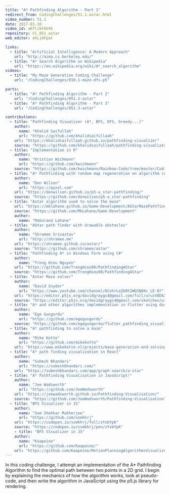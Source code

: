 ```yaml
---
title: "A* Pathfinding Algorithm - Part 1"
redirect_from: CodingChallenges/51.1-astar.html
video_number: 51.1
date: 2017-01-16
video_id: aKYlikFAV4k
repository: CC_051_astar
web_editor: ehLjdFpat

links:
  - title: "Artificial Intelligence: A Modern Approach"
    url: "http://aima.cs.berkeley.edu/"
  - title: "A* Search Algorithm on Wikipedia"
    url: "https://en.wikipedia.org/wiki/A*_search_algorithm"
videos:
  - title: "My Maze Generation Coding Challenge"
    url: "/CodingChallenges/010.1-maze-dfs-p5"

parts:
  - title: "A* Pathfinding Algorithm - Part 2"
    url: "/CodingChallenges/051.2-astar"
  - title: "A* Pathfinding Algorithm - Part 3"
    url: "/CodingChallenges/051.3-astar"

contributions:
  - title: "Pathfinding Visualizer (A*, BFS, DFS, Greedy...)"
    author:
      name: "Khalid Saifullah"
      url: "https://github.com/khalidsaifullaah"
    url: "https://khalidsaifullaah.github.io/pathfinding-visualizer"
    source: "https://github.com/khalidsaifullaah/pathfinding-visualizer"
  - title: "Implementation in R"
    author:
      name: "Kristian Wichmann"
      url: "https://github.com/kwichmann"
    source: "https://github.com/kwichmann/Rainbow-Code/tree/master/CodingChallenges/CC_51_astar/R"
  - title: "A* Pathfinding with random map regeneration on algorithm completion"
    author:
      name: "Don Wilson"
      url: "https://pyxol.com"
    url: "https://donwilson.github.io/p5-a_star-pathfinding/"
    source: "https://github.com/donwilson/p5-a_star-pathfinding"
  - title: "Astar algorithm used to solve the maze"
    url: "https://mklahane.github.io/Game-Development/AStarMazePathfinding/"
    source: "https://github.com/MkLahane/Game-Development"
    author:
      name: "Makarand Lahane"
  - title: "AStar path finder with drawable obstacles"
    author:
      name: "Shramee Srivastav"
      url: "http://shramee.me"
    url: "https://shramee.github.io/astar/"
    source: "https://github.com/shramee/astar"
  - title: "Pathfinding A* in Windows Form using C#"
    author:
      name: "Trong Hieu Nguyen"
    url: "https://github.com/TrongHieu90/PathfindingAStar"
    source: "https://github.com/TrongHieu90/PathfindingAStar"
  - title: "Astar Maze solver"
    author:
      name: "David Snyder"
      url: "https://www.youtube.com/channel/UCxhrLoZU0t2WGSN80c_LE-Q?"
    url: "https://editor.p5js.org/davidgraygs4@gmail.com/full/uruzV8DkX"
    source: "https://editor.p5js.org/davidgraygs4@gmail.com/sketches/uruzV8DkX"
  - title: "A* and other algorithms implementation in Flutter using dart"
    author:
      name: "Ege Gungordu"
      url: "https://github.com/egegungordu"
    source: "https://github.com/egegungordu/flutter_pathfinding_visualizer"
  - title: "A* pathfinding to solve a maze"
    author:
      name: "Mike Kotte"
      url: "https://github.com/mikekotte"
    url: "https://www.mikekotte.nl/projects/maze-generation-and-solving"
  - title: "A* path finding visualization in React"
    author:
      name: "Subesh Bhandari"
      url: "https://subeshbhandari.com/"
    url: "https://subeshbhandari.com/app/graph-search/a-star"
  - title: "A* Pathfinding Visualisation in JavaScript!"
    author:
      name: "Joe Wadsworth"
      url: "https://github.com/JoeWadsworth"
    url: "https://joewadsworth.github.io/Pathfinding-Visualisation/"
    source: "https://github.com/JoeWadsworth/Pathfinding-Visualisation"
  - title: "BFS Visualizer in JS"
    author:
      name: "Som Shekhar Mukherjee"
      url: "https://github.com/ssmkhrj"
    url: "https://codepen.io/ssmkhrj/full/zYvbYpK"
    source: "https://codepen.io/ssmkhrj/pen/zYvbYpK"
    - title: "BFS Visualizer in JS"
    author:
      name: "Kaapeine"
      url: "https://github.com/Kaapeine/"
    url: "https://github.com/Kaapeine/MotionPlanningAlgorithmsVisualizer/"
---
```


In this coding challenge, I attempt an implementation of the A* Pathfinding Algorithm to find the optimal path between two points in a 2D grid.  I begin by explaining the mechanics of how the algorithm works, look at pseudo-code, and then write the algorithm in JavaScript using the p5.js library for rendering.
